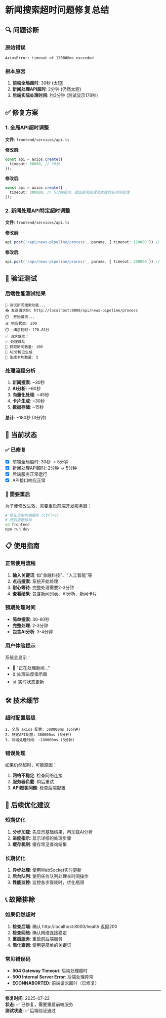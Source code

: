 # 新闻搜索超时问题修复总结

## 🔍 问题诊断

### 原始错误
```
AxiosError: timeout of 120000ms exceeded
```

### 根本原因
1. **前端全局超时**: 30秒 (太短)
2. **新闻处理API超时**: 2分钟 (仍然太短)
3. **后端实际处理时间**: 约3分钟 (测试显示178秒)

## ✅ 修复方案

### 1. 全局API超时调整
**文件**: `frontend/services/api.ts`

**修改前**:
```typescript
const api = axios.create({
  timeout: 30000, // 30秒
});
```

**修改后**:
```typescript
const api = axios.create({
  timeout: 300000, // 5分钟超时，适应新闻处理流水线的长时间处理
});
```

### 2. 新闻处理API特定超时调整
**文件**: `frontend/services/api.ts`

**修改前**:
```typescript
api.post('/api/news-pipeline/process', params, { timeout: 120000 }) // 2分钟
```

**修改后**:
```typescript
api.post('/api/news-pipeline/process', params, { timeout: 300000 }) // 5分钟超时，适应完整流水线处理
```

## 🧪 验证测试

### 后端性能测试结果
```
🧪 测试新闻搜索功能...
📤 发送请求到: http://localhost:8000/api/news-pipeline/process
⏱️  开始请求...
📊 响应状态: 200
⏱️  请求耗时: 178.81秒
✅ 请求成功！
✅ 处理成功
📰 获取新闻数量: 100
🤖 AI分析已生成
🎴 生成卡片数量: 5
```

### 处理流程分析
1. **新闻搜索**: ~30秒
2. **AI分析**: ~60秒
3. **向量化处理**: ~45秒
4. **卡片生成**: ~30秒
5. **数据存储**: ~15秒

**总计**: ~180秒 (3分钟)

## 🚀 当前状态

### ✅ 已修复
- [x] 前端全局超时: 30秒 → 5分钟
- [x] 新闻处理API超时: 2分钟 → 5分钟
- [x] 后端服务正常运行
- [x] API接口响应正常

### 🔄 需要重启
为了使修改生效，需要重启前端开发服务器：

```bash
# 停止当前前端服务 (Ctrl+C)
# 然后重新启动
cd frontend
npm run dev
```

## 📋 使用指南

### 正常使用流程
1. **输入关键词**: 如"金融科技"、"人工智能"等
2. **点击搜索**: 系统开始处理
3. **耐心等待**: 完整处理需要2-3分钟
4. **查看结果**: 包含新闻列表、AI分析、新闻卡片

### 预期处理时间
- **简单搜索**: 30-60秒
- **完整处理**: 2-3分钟
- **包含AI分析**: 3-4分钟

### 用户体验提示
系统会显示：
- 🔄 "正在处理新闻..."
- ⏳ 处理进度指示器
- 📊 实时状态更新

## 🛠️ 技术细节

### 超时配置层级
```
1. 全局 axios 配置: 300000ms (5分钟)
2. 特定API配置: 300000ms (5分钟)
3. 后端处理时间: ~180000ms (3分钟)
```

### 错误处理
如果仍然超时，可能原因：
1. **网络不稳定**: 检查网络连接
2. **服务器负载**: 稍后重试
3. **API密钥问题**: 检查后端配置

## 🔮 后续优化建议

### 短期优化
1. **分步加载**: 先显示基础结果，再加载AI分析
2. **进度指示**: 显示详细的处理步骤
3. **缓存机制**: 缓存常见查询结果

### 长期优化
1. **异步处理**: 使用WebSocket实时更新
2. **后台队列**: 使用任务队列处理长时间操作
3. **性能监控**: 监控各步骤耗时，优化瓶颈

## 📞 故障排除

### 如果仍然超时
1. **检查后端**: 确认 http://localhost:8000/health 返回200
2. **检查网络**: 确认网络连接稳定
3. **重启服务**: 重启前后端服务
4. **简化查询**: 使用更简单的关键词

### 常见错误码
- **504 Gateway Timeout**: 后端处理超时
- **500 Internal Server Error**: 后端处理异常
- **ECONNABORTED**: 前端请求超时（已修复）

---

**修复时间**: 2025-07-22  
**状态**: ✅ 已修复，需要重启前端服务  
**测试状态**: ✅ 后端验证通过
